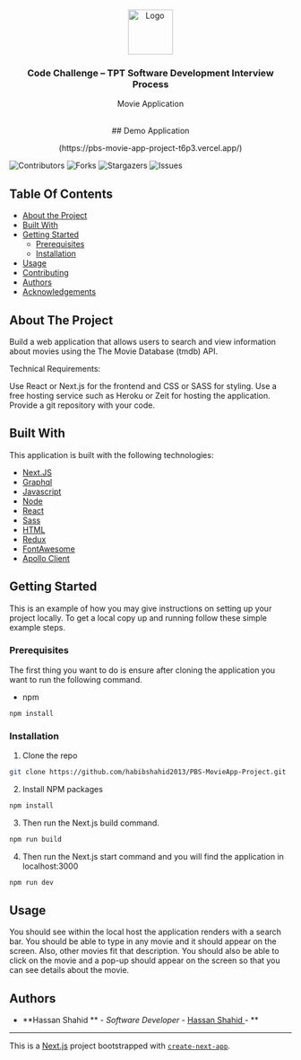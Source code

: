 <br/>
<p align="center">
  <a href="https://github.com/habibshahid2013/PBS-MovieApp-Project">
    <img src="https://logos-world.net/wp-content/uploads/2022/02/PBS-Logo.png" alt="Logo" width="80" height="80">
  </a>

  <h3 align="center">Code Challenge – TPT Software Development Interview Process</h3>

  <p align="center">
    Movie Application
    <br/>
    <br/>
  </p>
  <p align="center">
 ## Demo Application
  </p>
  <p align="center">
  (https://pbs-movie-app-project-t6p3.vercel.app/)
  </p>
</p>

![Contributors](https://img.shields.io/github/contributors/habibshahid2013/PBS-MovieApp-Project?color=dark-green) ![Forks](https://img.shields.io/github/forks/habibshahid2013/PBS-MovieApp-Project?style=social) ![Stargazers](https://img.shields.io/github/stars/habibshahid2013/PBS-MovieApp-Project?style=social) ![Issues](https://img.shields.io/github/issues/habibshahid2013/PBS-MovieApp-Project) 

## Table Of Contents

* [About the Project](#about-the-project)
* [Built With](#built-with)
* [Getting Started](#getting-started)
  * [Prerequisites](#prerequisites)
  * [Installation](#installation)
* [Usage](#usage)
* [Contributing](#contributing)
* [Authors](#authors)
* [Acknowledgements](#acknowledgements)

## About The Project

Build a web application that allows users to search and view information about movies using the The Movie Database (tmdb) API.

Technical Requirements:

Use React or Next.js for the frontend and CSS or SASS for styling.
Use a free hosting service such as Heroku or Zeit for hosting the application.
Provide a git repository with your code.

## Built With

This application is built with the following technologies:


* [Next.JS]()
* [Graphql]()
* [Javascript](https://www.javascript.com/)
* [Node](https://nodejs.org/en)
* [React](https://react.dev/)
* [Sass](https://sass-lang.com/)
* [HTML](https://www.w3schools.com/html/)
* [Redux](https://redux.js.org/)
* [FontAwesome](https://fontawesome.com/)
* [Apollo Client](https://www.apollographql.com/docs/react/)

## Getting Started

This is an example of how you may give instructions on setting up your project locally.
To get a local copy up and running follow these simple example steps.

### Prerequisites

The first thing you want to do is ensure after cloning the application you want to run the following command. 

* npm

```
npm install
```

### Installation

 1. Clone the repo

```sh
git clone https://github.com/habibshahid2013/PBS-MovieApp-Project.git
```

2. Install NPM packages

```sh
npm install
```

3. Then run the Next.js build command. 

```sh
npm run build
```

4. Then run the Next.js start command and you will find the application in localhost:3000

```sh
npm run dev
```

## Usage

You should see within the local host the application renders with a search bar. You should be able to type in any movie and it should appear on the screen. Also, other movies fit that description. You should also be able to click on the movie and a pop-up should appear on the screen so that you can see details about the movie. 

## Authors

* **Hassan Shahid ** - *Software Developer* - [Hassan Shahid ]() - **

---------------------------------------------------------
This is a [Next.js](https://nextjs.org/) project bootstrapped with [`create-next-app`](https://github.com/vercel/next.js/tree/canary/packages/create-next-app).